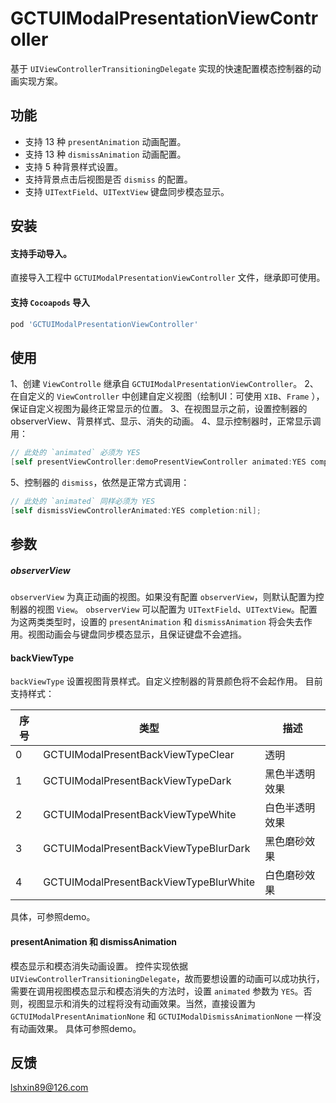 # GCTUIModalPresentationViewController


基于 `UIViewControllerTransitioningDelegate` 实现的快速配置模态控制器的动画实现方案。



## 功能
- 支持 13 种 `presentAnimation` 动画配置。
- 支持 13 种 `dismissAnimation` 动画配置。
- 支持 5 种背景样式设置。
- 支持背景点击后视图是否 `dismiss` 的配置。
- 支持 `UITextField`、`UITextView` 键盘同步模态显示。



## 安装

#### 支持手动导入。
直接导入工程中 `GCTUIModalPresentationViewController` 文件，继承即可使用。

#### 支持 `Cocoapods` 导入

```ruby
pod 'GCTUIModalPresentationViewController'
```



## 使用

1、创建 `ViewControlle` 继承自 `GCTUIModalPresentationViewController`。
2、在自定义的 `ViewController` 中创建自定义视图（绘制UI：可使用 `XIB`、`Frame` ），保证自定义视图为最终正常显示的位置。
3、在视图显示之前，设置控制器的observerView、背景样式、显示、消失的动画。
4、显示控制器时，正常显示调用：
```objective-c
// 此处的 `animated` 必须为 YES
[self presentViewController:demoPresentViewController animated:YES completion:nil];
```
5、控制器的 `dismiss`，依然是正常方式调用：
```objective-c
// 此处的 `animated` 同样必须为 YES
[self dismissViewControllerAnimated:YES completion:nil];
```



## 参数

##### observerView

`observerView` 为真正动画的视图。如果没有配置 `observerView`，则默认配置为控制器的视图 `View`。
`observerView`  可以配置为 `UITextField`、`UITextView`。配置为这两类类型时，设置的 `presentAnimation` 和 `dismissAnimation` 将会失去作用。视图动画会与键盘同步模态显示，且保证键盘不会遮挡。

#### backViewType

`backViewType` 设置视图背景样式。自定义控制器的背景颜色将不会起作用。
 目前支持样式：

| 序号 | 类型                                   | 描述           |
| ---- | -------------------------------------- | -------------- |
| 0    | GCTUIModalPresentBackViewTypeClear     | 透明           |
| 1    | GCTUIModalPresentBackViewTypeDark      | 黑色半透明效果 |
| 2    | GCTUIModalPresentBackViewTypeWhite     | 白色半透明效果 |
| 3    | GCTUIModalPresentBackViewTypeBlurDark  | 黑色磨砂效果   |
| 4    | GCTUIModalPresentBackViewTypeBlurWhite | 白色磨砂效果   |

具体，可参照demo。

#### presentAnimation 和 dismissAnimation

模态显示和模态消失动画设置。
控件实现依据 `UIViewControllerTransitioningDelegate`，故而要想设置的动画可以成功执行，需要在调用视图模态显示和模态消失的方法时，设置 `animated` 参数为 `YES`。否则，视图显示和消失的过程将没有动画效果。当然，直接设置为 `GCTUIModalPresentAnimationNone` 和 `GCTUIModalDismissAnimationNone`  一样没有动画效果。
具体可参照demo。



## 反馈

lshxin89@126.com